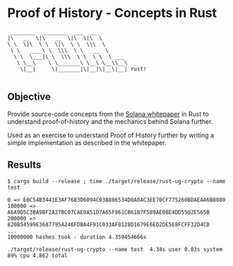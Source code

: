 # Proof of History - Concepts in Rust

```
 ________  ________  ___  ___         
|\   __  \|\   __  \|\  \|\  \        
\ \  \|\  \ \  \|\  \ \  \\\  \       
 \ \   ____\ \  \\\  \ \   __  \      
  \ \  \___|\ \  \\\  \ \  \ \  \ ___ 
   \ \__\    \ \_______\ \__\ \__\\__\
    \|__|     \|_______|\|__|\|__\|__| rust!
                           
```

## Objective

Provide source-code concepts from the [Solana whitepaper](https://github.com/solana-labs/whitepaper/blob/master/solana-whitepaper-en.pdf) in Rust to understand proof-of-history and the mechanics behind Solana further.

Used as an exercise to understand Proof of History further by writing a simple implementation as described in the whitepaper. 

## Results

```
$ cargo build --release ; time ./target/release/rust-ug-crypto --name test

0 => E0C54B3441E3AF7683D6094C03B806534D0A0AC3EE70CF775260BDAEAA6B8080
100000 => A6A9D5C3BA9BF2A27BC07CAE0A51D7A65F861CB61B7F589AE08E4DD5502E565B
200000 => 820B54599E3687795A246FDBA4F91C033AF8128D1679E6ED2DE5E8FCFF32D4CD
...
10000000 hashes took - duration 4.359454666s

./target/release/rust-ug-crypto --name test  4.34s user 0.03s system 89% cpu 4.862 total
```

